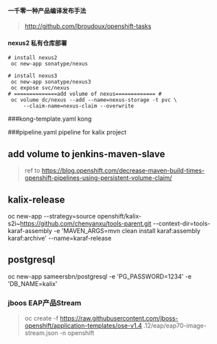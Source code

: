 
#### 一千零一种产品编译发布手法
>http://github.com/lbroudoux/openshift-tasks


#### nexus2 私有仓库部署
```batch
# install nexus2
 oc new-app sonatype/nexus

# install nexus3
 oc new-app sonatype/nexus3
 oc expose svc/nexus
# ==============add volume of nexus============= #
 oc volume dc/nexus --add --name=nexus-storage -t pvc \
     --claim-name=nexus-claim --overwrite

```



###kong-template.yaml
kong

###pipeline.yaml
pipeline for kalix project

## add volume to jenkins-maven-slave

> ref to https://blog.openshift.com/decrease-maven-build-times-openshift-pipelines-using-persistent-volume-claim/

## kalix-release
   oc new-app --strategy=source openshift/kalix-s2i~https://github.com/chenyanxu/tools-parent.git --context-dir=tools-karaf-assembly -e 'MAVEN_ARGS=mvn clean install karaf:assembly karaf:archive' --name=karaf-release
## postgresql
   oc new-app sameersbn/postgresql -e 'PG_PASSWORD=1234' -e 'DB_NAME=kalix'


### jboos EAP产品Stream
> oc create -f https://raw.githubusercontent.com/jboss-openshift/application-templates/ose-v1.4
 .12/eap/eap70-image-stream.json -n openshift



